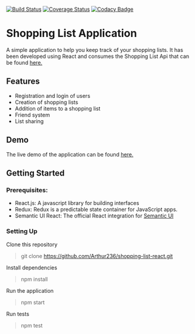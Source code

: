 [![Build Status](https://travis-ci.org/Arthur236/shopping-list-react.svg?branch=master)](https://travis-ci.org/Arthur236/shopping-list-react)   [![Coverage Status](https://coveralls.io/repos/github/Arthur236/shopping-list-react/badge.svg?branch=master)](https://coveralls.io/github/Arthur236/shopping-list-react?branch=master)   [![Codacy Badge](https://api.codacy.com/project/badge/Grade/25b1f1bea9c54f6a976eca199b8c822c)](https://www.codacy.com/app/Arthur236/shopping-list-react?utm_source=github.com&amp;utm_medium=referral&amp;utm_content=Arthur236/shopping-list-react&amp;utm_campaign=Badge_Grade)

# Shopping List Application

A simple application to help you keep track of your shopping lists. It has been developed using React and consumes the Shopping List Api that can be found [here.](https://shoppinglistapi4.docs.apiary.io)

## Features

* Registration and login of users
* Creation of shopping lists
* Addition of items to a shopping list
* Friend system
* List sharing

## Demo

The live demo of the application can be found [here.](https://awesome-shoppinglist-react.herokuapp.com/)

## Getting Started

### Prerequisites:

* React.js: A javascript library for building interfaces
* Redux: Redux is a predictable state container for JavaScript apps.
* Semantic UI React: The official React integration for [Semantic UI](https://semantic-ui.com/)

### Setting Up

Clone this repository
>git clone https://github.com/Arthur236/shopping-list-react.git

Install dependencies
>npm install

Run the application
>npm start

Run tests
>npm test